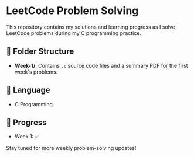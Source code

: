 # LeetCode Problem Solving

This repository contains my solutions and learning progress as I solve LeetCode problems during my C programming practice.

## 📁 Folder Structure

- **Week-1/**: Contains `.c` source code files and a summary PDF for the first week's problems.

## 🔧 Language

- C Programming

## 📅 Progress

- Week 1: ✅

Stay tuned for more weekly problem-solving updates!
